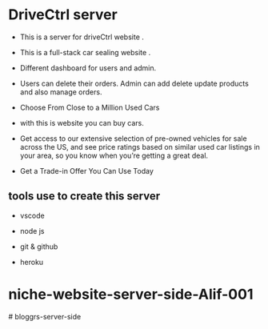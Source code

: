 ﻿# DriveCtrl server

- This is a server for driveCtrl website .

- This is a full-stack car sealing website .

- Different dashboard for users and admin.

- Users can delete their orders. Admin can add
delete update products and also manage orders.

- Choose From Close to a Million Used Cars

- with this is website you can buy cars.

- Get access to our extensive selection of pre-owned vehicles for sale across the US, and see price ratings based on similar used car listings in your area, so you know when you’re getting a great deal.

- Get a Trade-in Offer You Can Use Today

## tools use to create this server

- vscode

- node js

- git & github

- heroku
# niche-website-server-side-Alif-001
#   b l o g g r s - s e r v e r - s i d e  
 